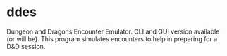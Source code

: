 # ddes
Dungeon and Dragons Encounter Emulator. CLI and GUI version available (or will be). This program simulates encounters to help in preparing for a D&amp;D session.
